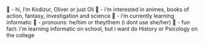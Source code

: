 🌻 - hi, I’m Kodizur, Oliver or just Oli
🌻 - i’m interested in animes, books of action, fantasy, investigation and science
🌻 - i’m currently learning informatic
🌻 - pronouns: he/him or they/them (i dont use she/her)
🌻 - fun fact: i'm learning informatic on school, but i want do History or Psicology on the college

<!---
kodizur/kodizur is a ✨ special ✨ repository because its `README.md` (this file) appears on your GitHub profile.
You can click the Preview link to take a look at your changes.
--->
